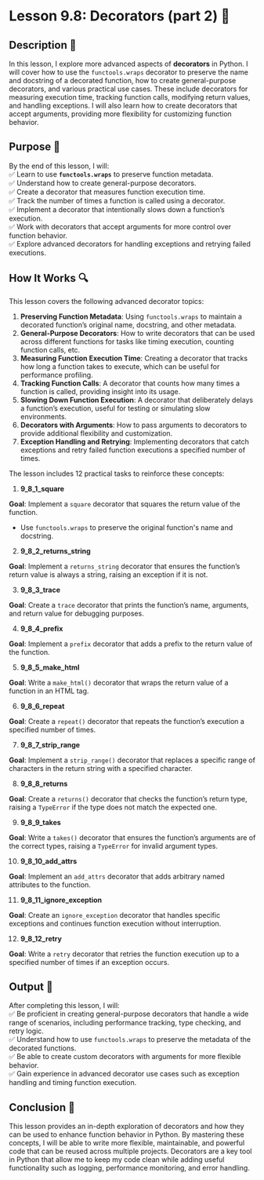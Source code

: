 # Lesson 9.8: Decorators (part 2) 📝

## Description 📝

In this lesson, I explore more advanced aspects of **decorators** in Python.
I will cover how to use the `functools.wraps` decorator to preserve the name and docstring of a decorated function, how to create general-purpose decorators, and various practical use cases.
These include decorators for measuring execution time, tracking function calls, modifying return values, and handling exceptions.
I will also learn how to create decorators that accept arguments, providing more flexibility for customizing function behavior.

## Purpose 🎯

By the end of this lesson, I will:  
✅ Learn to use **`functools.wraps`** to preserve function metadata.  
✅ Understand how to create general-purpose decorators.  
✅ Create a decorator that measures function execution time.  
✅ Track the number of times a function is called using a decorator.  
✅ Implement a decorator that intentionally slows down a function’s execution.  
✅ Work with decorators that accept arguments for more control over function behavior.  
✅ Explore advanced decorators for handling exceptions and retrying failed executions.

## How It Works 🔍

This lesson covers the following advanced decorator topics:

1. **Preserving Function Metadata**: Using `functools.wraps` to maintain a decorated function’s original name, docstring, and other metadata.
2. **General-Purpose Decorators**: How to write decorators that can be used across different functions for tasks like timing execution, counting function calls, etc.
3. **Measuring Function Execution Time**: Creating a decorator that tracks how long a function takes to execute, which can be useful for performance profiling.
4. **Tracking Function Calls**: A decorator that counts how many times a function is called, providing insight into its usage.
5. **Slowing Down Function Execution**: A decorator that deliberately delays a function’s execution, useful for testing or simulating slow environments.
6. **Decorators with Arguments**: How to pass arguments to decorators to provide additional flexibility and customization.
7. **Exception Handling and Retrying**: Implementing decorators that catch exceptions and retry failed function executions a specified number of times.

The lesson includes 12 practical tasks to reinforce these concepts:

1.  **9_8_1_square**

**Goal**: Implement a `square` decorator that squares the return value of the function.

-   Use `functools.wraps` to preserve the original function's name and docstring.

2.  **9_8_2_returns_string**

**Goal**: Implement a `returns_string` decorator that ensures the function’s return value is always a string, raising an exception if it is not.

3.  **9_8_3_trace**

**Goal**: Create a `trace` decorator that prints the function’s name, arguments, and return value for debugging purposes.

4.  **9_8_4_prefix**

**Goal**: Implement a `prefix` decorator that adds a prefix to the return value of the function.

5.  **9_8_5_make_html**

**Goal**: Write a `make_html()` decorator that wraps the return value of a function in an HTML tag.

6.  **9_8_6_repeat**

**Goal**: Create a `repeat()` decorator that repeats the function’s execution a specified number of times.

7.  **9_8_7_strip_range**

**Goal**: Implement a `strip_range()` decorator that replaces a specific range of characters in the return string with a specified character.

8.  **9_8_8_returns**

**Goal**: Create a `returns()` decorator that checks the function’s return type, raising a `TypeError` if the type does not match the expected one.

9.  **9_8_9_takes**

**Goal**: Write a `takes()` decorator that ensures the function’s arguments are of the correct types, raising a `TypeError` for invalid argument types.

10. **9_8_10_add_attrs**

**Goal**: Implement an `add_attrs` decorator that adds arbitrary named attributes to the function.

11. **9_8_11_ignore_exception**

**Goal**: Create an `ignore_exception` decorator that handles specific exceptions and continues function execution without interruption.

12. **9_8_12_retry**

**Goal**: Write a `retry` decorator that retries the function execution up to a specified number of times if an exception occurs.

## Output 📜

After completing this lesson, I will:  
✅ Be proficient in creating general-purpose decorators that handle a wide range of scenarios, including performance tracking, type checking, and retry logic.  
✅ Understand how to use `functools.wraps` to preserve the metadata of the decorated functions.  
✅ Be able to create custom decorators with arguments for more flexible behavior.  
✅ Gain experience in advanced decorator use cases such as exception handling and timing function execution.

## Conclusion 🚀

This lesson provides an in-depth exploration of decorators and how they can be used to enhance function behavior in Python.
By mastering these concepts, I will be able to write more flexible, maintainable, and powerful code that can be reused across multiple projects.
Decorators are a key tool in Python that allow me to keep my code clean while adding useful functionality such as logging, performance monitoring, and error handling.
